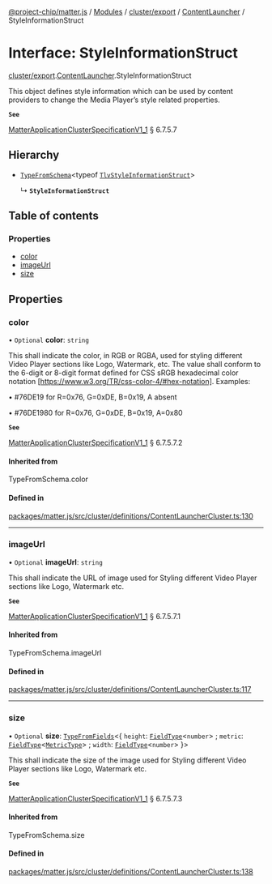 [@project-chip/matter.js](../README.md) / [Modules](../modules.md) / [cluster/export](../modules/cluster_export.md) / [ContentLauncher](../modules/cluster_export.ContentLauncher.md) / StyleInformationStruct

# Interface: StyleInformationStruct

[cluster/export](../modules/cluster_export.md).[ContentLauncher](../modules/cluster_export.ContentLauncher.md).StyleInformationStruct

This object defines style information which can be used by content providers to change the Media Player’s style
related properties.

**`See`**

[MatterApplicationClusterSpecificationV1_1](spec_export.MatterApplicationClusterSpecificationV1_1.md) § 6.7.5.7

## Hierarchy

- [`TypeFromSchema`](../modules/tlv_export.md#typefromschema)\<typeof [`TlvStyleInformationStruct`](../modules/cluster_export.ContentLauncher.md#tlvstyleinformationstruct)\>

  ↳ **`StyleInformationStruct`**

## Table of contents

### Properties

- [color](cluster_export.ContentLauncher.StyleInformationStruct.md#color)
- [imageUrl](cluster_export.ContentLauncher.StyleInformationStruct.md#imageurl)
- [size](cluster_export.ContentLauncher.StyleInformationStruct.md#size)

## Properties

### color

• `Optional` **color**: `string`

This shall indicate the color, in RGB or RGBA, used for styling different Video Player sections like Logo,
Watermark, etc. The value shall conform to the 6-digit or 8-digit format defined for CSS sRGB hexadecimal
color notation [https://www.w3.org/TR/css-color-4/#hex-notation]. Examples:

  • #76DE19 for R=0x76, G=0xDE, B=0x19, A absent

  • #76DE1980 for R=0x76, G=0xDE, B=0x19, A=0x80

**`See`**

[MatterApplicationClusterSpecificationV1_1](spec_export.MatterApplicationClusterSpecificationV1_1.md) § 6.7.5.7.2

#### Inherited from

TypeFromSchema.color

#### Defined in

[packages/matter.js/src/cluster/definitions/ContentLauncherCluster.ts:130](https://github.com/project-chip/matter.js/blob/3adaded6/packages/matter.js/src/cluster/definitions/ContentLauncherCluster.ts#L130)

___

### imageUrl

• `Optional` **imageUrl**: `string`

This shall indicate the URL of image used for Styling different Video Player sections like Logo, Watermark
etc.

**`See`**

[MatterApplicationClusterSpecificationV1_1](spec_export.MatterApplicationClusterSpecificationV1_1.md) § 6.7.5.7.1

#### Inherited from

TypeFromSchema.imageUrl

#### Defined in

[packages/matter.js/src/cluster/definitions/ContentLauncherCluster.ts:117](https://github.com/project-chip/matter.js/blob/3adaded6/packages/matter.js/src/cluster/definitions/ContentLauncherCluster.ts#L117)

___

### size

• `Optional` **size**: [`TypeFromFields`](../modules/tlv_export.md#typefromfields)\<\{ `height`: [`FieldType`](tlv_export.FieldType.md)\<`number`\> ; `metric`: [`FieldType`](tlv_export.FieldType.md)\<[`MetricType`](../enums/cluster_export.ContentLauncher.MetricType.md)\> ; `width`: [`FieldType`](tlv_export.FieldType.md)\<`number`\>  }\>

This shall indicate the size of the image used for Styling different Video Player sections like Logo,
Watermark etc.

**`See`**

[MatterApplicationClusterSpecificationV1_1](spec_export.MatterApplicationClusterSpecificationV1_1.md) § 6.7.5.7.3

#### Inherited from

TypeFromSchema.size

#### Defined in

[packages/matter.js/src/cluster/definitions/ContentLauncherCluster.ts:138](https://github.com/project-chip/matter.js/blob/3adaded6/packages/matter.js/src/cluster/definitions/ContentLauncherCluster.ts#L138)
